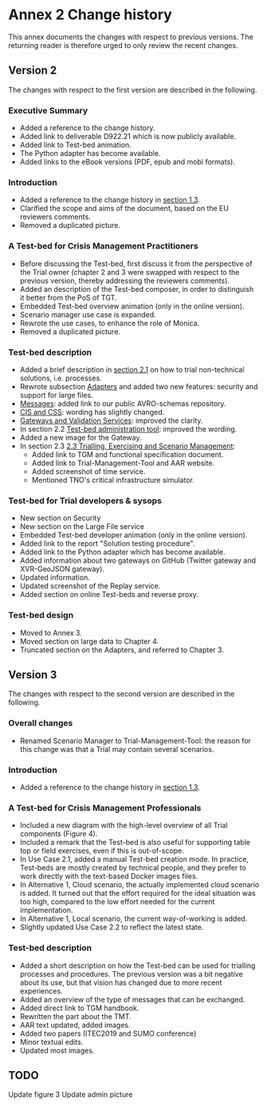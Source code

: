 # Annex 2 Change history

This annex documents the changes with respect to previous versions. The returning reader is therefore urged to only review the recent changes.

## Version 2

The changes with respect to the first version are described in the following.

### Executive Summary

- Added a reference to the change history.
- Added link to deliverable D922.21 which is now publicly available.
- Added link to Test-bed animation.
- The Python adapter has become available.
- Added links to the eBook versions (PDF, epub and mobi formats).

### Introduction

- Added a reference to the change history in [section 1.3](introduction.md#13-organisation-of-the-document).
- Clarified the scope and aims of the document, based on the EU reviewers comments.
- Removed a duplicated picture.

### A Test-bed for Crisis Management Practitioners

- Before discussing the Test-bed, first discuss it from the perspective of the Trial owner (chapter 2 and 3 were swapped with respect to the previous version, thereby addressing the reviewers comments).
- Added an description of the Test-bed composer, in order to distinguish it better from the PoS of TGT.
- Embedded Test-bed overview animation (only in the online version).
- Scenario manager use case is expanded.
- Rewrote the use cases, to enhance the role of Monica.
- Removed a duplicated picture.

### Test-bed description

- Added a brief description in [section 2.1](test-bed-description.md#21-core) on how to trial non-technical solutions, i.e. processes.
- Rewrote subsection [Adapters](test-bed-description.md#adapters) and added two new features: security and support for large files.
- [Messages](test-bed-description.md#messages): added link to our public AVRO-schemas repository.
- [CIS and CSS](test-bed-description.md#cis-and-css): wording has slightly changed.
- [Gateways and Validation Services](test-bed-description.md#gateways-and-validation-services): improved the clarity.
- In section 2.2 [Test-bed administration tool](test-bed-description.md#22test-bed-administration-tool): improved the wording.
- Added a new image for the Gateway.
- In section 2.3 [2.3 Trialling, Exercising and Scenario Management](test-bed-description.md#23-trialling-exercising-and-scenario-management):
  - Added link to TGM and functional specification document.
  - Added link to Trial-Management-Tool and AAR website.
  - Added screenshot of time service.
  - Mentioned TNO's critical infrastructure simulator.

### Test-bed for Trial developers & sysops

- New section on Security
- New section on the Large File service
- Embedded Test-bed developer animation (only in the online version).
- Added link to the report "Solution testing procedure".
- Added link to the Python adapter which has become available.
- Added information about two gateways on GitHub (Twitter gateway and XVR-GeoJSON gateway).
- Updated information.
- Updated screenshot of the Replay service.
- Added section on online Test-beds and reverse proxy.

### Test-bed design

- Moved to Annex 3.
- Moved section on large data to Chapter 4.
- Truncated section on the Adapters, and referred to Chapter 3.

## Version 3

The changes with respect to the second version are described in the following.

### Overall changes

- Renamed Scenario Manager to Trial-Management-Tool: the reason for this change was that a Trial may contain several scenarios.

### Introduction

- Added a reference to the change history in [section 1.3](introduction.md#13-organisation-of-the-document).

### A Test-bed for Crisis Management Professionals

- Included a new diagram with the high-level overview of all Trial components (Figure 4).
- Included a remark that the Test-bed is also useful for supporting table top or field exercises, even if this is out-of-scope.
- In Use Case 2.1, added a manual Test-bed creation mode. In practice, Test-beds are mostly created by technical people, and they prefer to work directly with the text-based Docker images files.
- In Alternative 1, Cloud scenario, the actually implemented cloud scenario is added. It turned out that the effort required for the ideal situation was too high, compared to the low effort needed for the current implementation.
- In Alternative 1, Local scenario, the current way-of-working is added.
- Slightly updated Use Case 2.2 to reflect the latest state.

### Test-bed description

- Added a short description on how the Test-bed can be used for trialling processes and procedures. The previous version was a bit negative about its use, but that vision has changed due to more recent experiences.
- Added an overview of the type of messages that can be exchanged.
- Added direct link to TGM handbook.
- Rewritten the part about the TMT.
- AAR text updated, added images.
- Added two papers (ITEC2019 and SUMO conference)
- Minor textual edits.
- Updated most images.

## TODO

Update figure 3
Update admin picture
